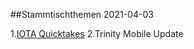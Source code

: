 ##Stammtischthemen 2021-04-03

1.[IOTA Quicktakes](https://www.youtube.com/watch?v=V6lmHMz_cnU)
2.Trinity Mobile Update
